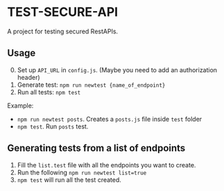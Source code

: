 # TEST-SECURE-API

A project for testing secured RestAPIs.

## Usage
0. Set up `API_URL` in `config.js`. (Maybe you need to add an authorization header)
1. Generate test: `npm run newtest {name_of_endpoint}`
2. Run all tests: `npm test`

Example:

* `npm run newtest posts`. Creates a `posts.js` file inside `test` folder
* `npm test`. Run `posts` test.

## Generating tests from a list of endpoints

1. Fill the `list.test` file with all the endpoints you want to create.
2. Run the following `npm run newtest list=true`
3. `npm test` will run all the test created.
